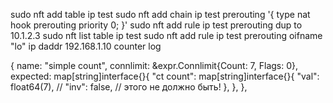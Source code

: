 sudo nft add table ip test
sudo nft add chain ip test prerouting '{ type nat hook prerouting priority 0; }'
sudo nft add rule ip test prerouting dup to 10.1.2.3
sudo nft list table ip test
sudo nft add rule ip test prerouting oifname "lo" ip daddr 192.168.1.10 counter log

{
	name:      "simple count",
	connlimit: &expr.Connlimit{Count: 7, Flags: 0},
	expected: map[string]interface{}{
		"ct count": map[string]interface{}{
			"val": float64(7),
			// "inv": false, // этого не должно быть!
		},
	},
},







